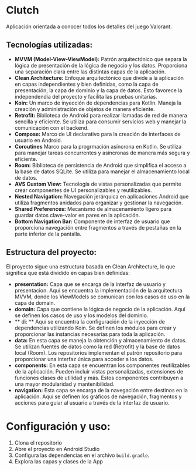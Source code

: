 # Clutch

Aplicación orientada a conocer todos los detalles del juego Valorant. 

## Tecnologías utilizadas:

- **MVVM (Model-View-ViewModel):** Patrón arquitectónico que separa la lógica de presentación de la lógica de negocio y los datos. Proporciona una separación clara entre las distintas capas de la aplicación.
- **Clean Architecture:** Enfoque arquitectónico que divide a la aplicación en capas independientes y bien definidas, como la capa de presentación, la capa de dominio y la capa de datos. Esto favorece la independendia del proyecto y facilita las pruebas unitarias.
- **Koin:** Un marco de inyección de dependencias para Kotlin. Maneja la creación y administración de objetos de manera eficiente.
- **Retrofit:** Biblioteca de Android para realizar llamadas de red de manera sencilla y eficiente. Se utiliza para consumir servicios web y manejar la comunicación con el backend.
- **Compose:** Marco de UI declarativo para la creación de interfaces de usuario en Android.
- **Coroutines** Marco para la progrmación asíncrona en Kotlin. Se utiliza para manejar tareas concurrentes y asíncronas de manera más segura y eficiente.
- **Room:** Biblioteca de persistencia de Android que simplifica el acceso a la base de datos SQLite. Se utiliza para manejar el almacenamiento local de datos.
- **AVS Custom View:** Tecnología de vistas personalizadas que permite crear componentes de UI personalizables y reutilizables.
- **Nested Navigation:** Navegación jerárquica en aplicaciones Android que utiliza fragmentos anidados para organizar y gestionar la navegación.
- **Shared Preferences:** Mecanismo de almacenamiento ligero para guardar datos clave-valor en pares en la aplicación.
- **Bottom Navigation Bar:** Componente de interfaz de usuario que proporciona navegación entre fragmentos a través de pestañas en la parte inferior de la pantalla.

## Estructura del proyecto:

El proyecto sigue una estructura basada en Clean Architecture, lo que significa que está dividido en capas bien definidas:

- **presentation:** Capa que se encarga de la interfaz de usuario y presentacion. Aquí se encuentra la implementación de la arquitectura MVVM, donde los ViewModels se comunican con los casos de uso en la capa de domain.
- **domain:** Capa que contiene la lógica de negocio de la aplicación. Aquí se definen los casos de uso y los modelos del dominio.
- ** di: ** Aquí se encuentra la configuración de la inyección de dependencias utilizando Koin. Se definen los módulos para crear y proporcionar las instancias necesarias para toda la aplicación.
- **data:** En esta capa se maneja la obtención y almacenamiento de datos. Se utilizan fuentes de datos como la red (Retrofit) y la base de datos local (Room). Los repositorios implementan el patrón repositorio para proporcionar una interfaz única para acceder a los datos.
- **components:** En esta capa se encuentran los componentes reutilizables de la aplicación. Pueden incluir vistas personalizadas, extensiones de funciones clases de utilidad y más. Estos componentes contribuyen a una mayor modularidad y mantenibilidad.
- **navigation:** Esta capa se encarga de la navegación entre destinos en la aplicación. Aquí se definen los gráficos de navegación, fragmentos y acciones para guiar al usuario a través de la interfaz de usuario.

# Configuración y uso:

1. Clona el repositorio
2. Abre el proyecto en Android Studio
3. Configura las dependencias en el archivo `build.gradle`.
4. Explora las capas y clases de la App
